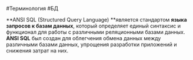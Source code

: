 #Терминология #БД 

**ANSI SQL (Structured Query Language) **является стандартом **языка запросов к базам данных**, который определяет единый синтаксис и функционал для работы с различными реляционными базами данных. **ANSI SQL** был создан для облегчения обмена данных между различными базами данных, упрощения разработки приложений и снижения затрат на них.